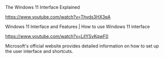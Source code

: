 The Windows 11 Interface Explained

https://www.youtube.com/watch?v=Thyds3HX3eA

Windows 11 Interface and Features | How to use Windows 11 interface


https://www.youtube.com/watch?v=LiIYSyKqwF0

Microsoft's official website provides detailed information on how to set up the user interface and shortcuts.

